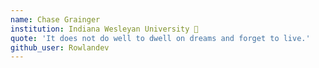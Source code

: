 ```yaml
---
name: Chase Grainger
institution: Indiana Wesleyan University 🚩
quote: 'It does not do well to dwell on dreams and forget to live.'
github_user: Rowlandev
---
```

